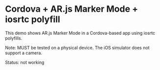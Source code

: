 # Cordova + AR.js Marker Mode + iosrtc polyfill

This demo shows AR.js Marker Mode in a Cordova-based app using iosrtc polyfills.

Note: MUST be tested on a physical device. The iOS simulator does not support a camera.

Status: not working
